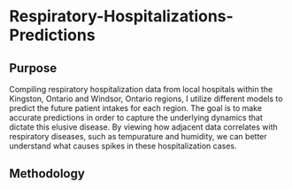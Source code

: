 # Respiratory-Hospitalizations-Predictions

## Purpose
Compiling respiratory hospitalization data from local hospitals within the Kingston, Ontario and Windsor, Ontario regions, I utilize different models to predict the future patient intakes for each region. The goal is to make accurate predictions in order to capture the underlying dynamics that dictate this elusive disease. By viewing how adjacent data correlates with respiratory diseases, such as tempurature and humidity, we can better understand what causes spikes in these hospitalization cases.

## Methodology
